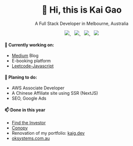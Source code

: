 <h1 align='center'>
   👋 Hi, this is Kai Gao
</h1>

<p align='center'>
  A Full Stack Developer in Melbourne, Australia
</p>

<div align='center'> 
  <a href="https://www.linkedin.com/in/kaig-dev/">
    <img src="https://img.shields.io/badge/-LinkedIn-blue?style=flat&logo=Linkedin&logoColor=white" />
  </a>&nbsp;&nbsp;
  <a href="https://instagram.com/kai_camera">
    <img src="https://img.shields.io/badge/-Instagram-aurora?style=flat&logo=Instagram&logoColor=white" />        
  </a>&nbsp;&nbsp;
   <a href="https://medium.com/grow-with-me-at-ok-systems">
    <img src="https://badges.aleen42.com/src/medium.svg" />        
  </a>&nbsp;&nbsp;
  <img src="https://img.shields.io/badge/-shn2016-green?style=flat&logo=Wechat&logoColor=white" /> 
</div>

#### 💬 Currently working on:
 
- [Medium](https://medium.com/grow-with-me-at-ok-systems) Blog
- E-booking platform
- [Leetcode-Javascript](https://github.com/shn2016/leetcode-javascript) 

#### 🤔 Planing to do:

- AWS Associate Developer
- A Chinese Affiliate site using SSR (NextJS) 
- SEO, Google Ads

#### 📫 Done in this year

- [Find the Investor](https://findtheinvestor.com/)
- [Conopy](https://conopy.com.au)
- Renovation of my portfolio: [kaig.dev](https://kaig.dev)
- [oksystems.com.au](http://oksystems.com.au)



